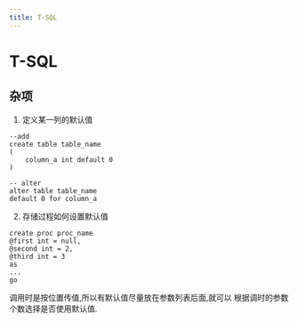 ```yaml
---
title: T-SQL
---
```


# T-SQL

## 杂项

1. 定义某一列的默认值
```tsql
--add
create table table_name
(
    column_a int default 0
)

-- alter
alter table table_name
default 0 for column_a
```

2. 存储过程如何设置默认值

```tsql
create proc proc_name
@first int = null,
@second int = 2,
@third int = 3
as
...
go
```

调用时是按位置传值,所以有默认值尽量放在参数列表后面,就可以
根据调时的参数个数选择是否使用默认值.
